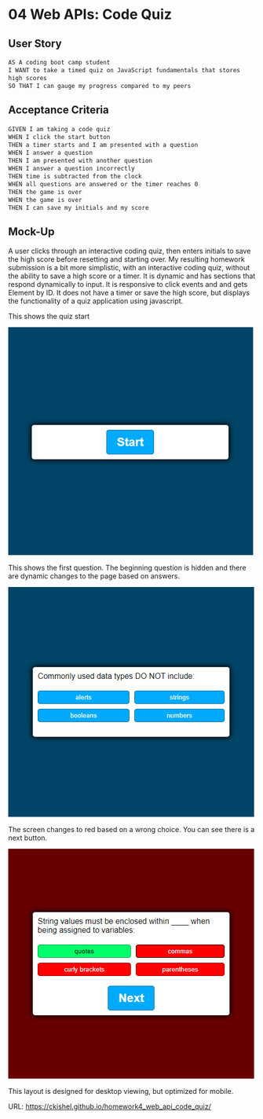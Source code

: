 # 04 Web APIs: Code Quiz

## User Story

```
AS A coding boot camp student
I WANT to take a timed quiz on JavaScript fundamentals that stores high scores
SO THAT I can gauge my progress compared to my peers
```

## Acceptance Criteria

```
GIVEN I am taking a code quiz
WHEN I click the start button
THEN a timer starts and I am presented with a question
WHEN I answer a question
THEN I am presented with another question
WHEN I answer a question incorrectly
THEN time is subtracted from the clock
WHEN all questions are answered or the timer reaches 0
THEN the game is over
WHEN the game is over
THEN I can save my initials and my score
```

## Mock-Up

A user clicks through an interactive coding quiz, then enters initials to save the high score before resetting and starting over. My resulting homework submission is a bit more simplistic, with an interactive coding quiz, without the ability to save a high score or a timer. It is dynamic and has sections that respond dynamically to input. It is responsive to click events and and gets Element by ID. It does not have a timer or save the high score, but displays the functionality of a quiz application using javascript.

This shows the quiz start

![screenshot](./assets/quiz-start.jpg)

This shows the first question. The beginning question is hidden and there are dynamic changes to the page based on answers.

![screenshot](./assets/first-question.jpg)

The screen changes to red based on a wrong choice. You can see there is a next button.

![screenshot](./assets/wrong-answer.jpg)

This layout is designed for desktop viewing, but optimized for mobile. 

URL: https://ckishel.github.io/homework4_web_api_code_quiz/